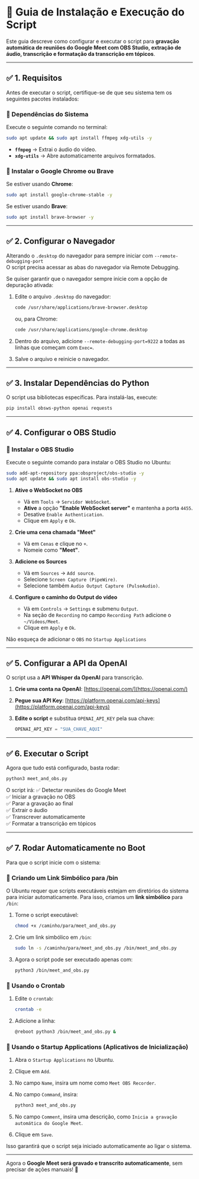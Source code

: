 # 📌 Guia de Instalação e Execução do Script

Este guia descreve como configurar e executar o script para **gravação automática de reuniões do Google Meet com OBS Studio, extração de áudio, transcrição e formatação da transcrição em tópicos**.

----------

## ✅ 1. Requisitos

Antes de executar o script, certifique-se de que seu sistema tem os seguintes pacotes instalados:

### 📌 Dependências do Sistema

Execute o seguinte comando no terminal:

```bash
sudo apt update && sudo apt install ffmpeg xdg-utils -y

```

- **`ffmpeg`** → Extrai o áudio do vídeo.
- **`xdg-utils`** → Abre automaticamente arquivos formatados.

### 📌 Instalar o Google Chrome ou Brave

Se estiver usando **Chrome**:

```bash
sudo apt install google-chrome-stable -y

```

Se estiver usando **Brave**:

```bash
sudo apt install brave-browser -y

```

----------

## ✅ 2. Configurar o Navegador

Alterando o `.desktop` do navegador para sempre iniciar com `--remote-debugging-port`  
O script precisa acessar as abas do navegador via Remote Debugging.

Se quiser garantir que o navegador sempre inicie com a opção de depuração ativada:

1. Edite o arquivo `.desktop` do navegador:

    ```bash
    code /usr/share/applications/brave-browser.desktop
    
    ```

    ou, para Chrome:

    ```bash
    code /usr/share/applications/google-chrome.desktop
    
    ```

2. Dentro do arquivo, adicione `--remote-debugging-port=9222` a todas as linhas que começam com `Exec=`.
3. Salve o arquivo e reinicie o navegador.

----------

## ✅ 3. Instalar Dependências do Python

O script usa bibliotecas específicas. Para instalá-las, execute:

```bash
pip install obsws-python openai requests

```

----------

## ✅ 4. Configurar o OBS Studio

### 📌 Instalar o OBS Studio

Execute o seguinte comando para instalar o OBS Studio no Ubuntu:

```bash
sudo add-apt-repository ppa:obsproject/obs-studio -y
sudo apt update && sudo apt install obs-studio -y

```

1. **Ative o WebSocket no OBS**

    - Vá em `Tools` → `Servidor WebSocket`.
    - **Ative** a opção **"Enable WebSocket server"** e mantenha a porta `4455`.
    - Desative `Enable Authentication`.
    - Clique em `Apply` e `Ok`.
2. **Crie uma cena chamada "Meet"**

    - Vá em `Cenas` e clique no `+`.
    - Nomeie como **"Meet"**.
3. **Adicione os Sources**

    - Vá em `Sources` → `Add source`.
    - Selecione `Screen Capture (PipeWire)`.
    - Selecione também `Audio Output Capture (PulseAudio)`.
4. **Configure o caminho do Output do vídeo**

    - Vá em `Controls` → `Settings` e submenu `Output`.
    - Na seção de `Recording` no campo `Recording Path` adicione o `~/Videos/Meet`.
    - Clique em `Apply` e `Ok`.

Não esqueça de adicionar o `OBS` no `Startup Applications`

----------

## ✅ 5. Configurar a API da OpenAI

O script usa a **API Whisper da OpenAI** para transcrição.

1. **Crie uma conta na OpenAI**: [https://openai.com/](https://openai.com/)
2. **Pegue sua API Key**: [https://platform.openai.com/api-keys](https://platform.openai.com/api-keys)
3. **Edite o script** e substitua `OPENAI_API_KEY` pela sua chave:

    ```python
    OPENAI_API_KEY = "SUA_CHAVE_AQUI"
    
    ```

----------

## ✅ 6. Executar o Script

Agora que tudo está configurado, basta rodar:

```bash
python3 meet_and_obs.py

```

O script irá: ✅ Detectar reuniões do Google Meet  
✅ Iniciar a gravação no OBS  
✅ Parar a gravação ao final  
✅ Extrair o áudio  
✅ Transcrever automaticamente  
✅ Formatar a transcrição em tópicos

----------

## ✅ 7. Rodar Automaticamente no Boot

Para que o script inicie com o sistema:

### 📌 Criando um Link Simbólico para /bin

O Ubuntu requer que scripts executáveis estejam em diretórios do sistema para iniciar automaticamente. Para isso, criamos um **link simbólico** para `/bin`:

1. Torne o script executável:

    ```bash
    chmod +x /caminho/para/meet_and_obs.py
    
    ```

2. Crie um link simbólico em `/bin`:

    ```bash
    sudo ln -s /caminho/para/meet_and_obs.py /bin/meet_and_obs.py
    
    ```

3. Agora o script pode ser executado apenas com:

    ```bash
    python3 /bin/meet_and_obs.py
    
    ```

### 📌 Usando o Crontab

1. Edite o `crontab`:

    ```bash
    crontab -e
    
    ```

2. Adicione a linha:

    ```bash
    @reboot python3 /bin/meet_and_obs.py &
    
    ```

### 📌 Usando o Startup Applications (Aplicativos de Inicialização)

1. Abra o `Startup Applications` no Ubuntu.
2. Clique em `Add`.
3. No campo `Name`, insira um nome como `Meet OBS Recorder`.
4. No campo `Command`, insira:

    ```bash
    python3 meet_and_obs.py
    ```

5. No campo `Comment`, insira uma descrição, como `Inicia a gravação automática do Google Meet`.
6. Clique em `Save`.

Isso garantirá que o script seja iniciado automaticamente ao ligar o sistema.

----------

Agora o **Google Meet será gravado e transcrito automaticamente**, sem precisar de ações manuais! 🚀
